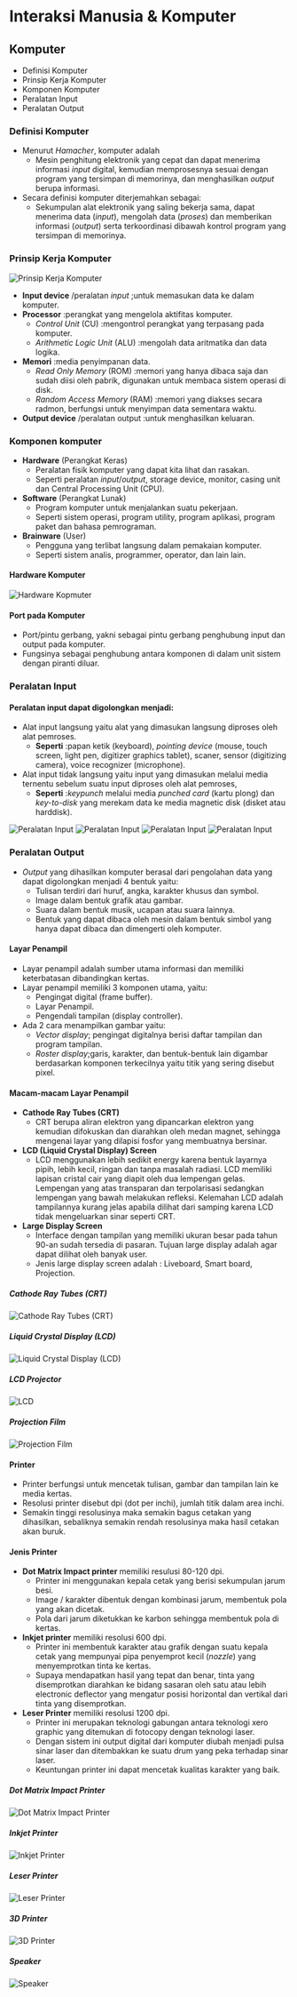 # Interaksi Manusia & Komputer

## Komputer

- Definisi Komputer
- Prinsip Kerja Komputer
- Komponen Komputer
- Peralatan Input
- Peralatan Output

### Definisi Komputer

- Menurut *Hamacher*, komputer adalah 
  - Mesin penghitung elektronik yang cepat dan dapat menerima informasi *input* digital, kemudian memprosesnya sesuai dengan program yang tersimpan di memorinya, dan menghasilkan *output* berupa informasi.
- Secara definisi komputer diterjemahkan sebagai:
  - Sekumpulan alat elektronik yang saling bekerja sama, dapat menerima data (*input*), mengolah data (*proses*) dan memberikan informasi (*output*) serta terkoordinasi dibawah kontrol program yang tersimpan di memorinya.

### Prinsip Kerja Komputer

![Prinsip Kerja Komputer](./img/prinsip-kerja-komputer.png)

- **Input device** /peralatan *input* ;untuk memasukan data ke dalam komputer.
- **Processor** :perangkat yang mengelola aktifitas komputer.
  - *Control Unit* (CU) :mengontrol perangkat yang terpasang pada komputer.
  - *Arithmetic Logic Unit* (ALU) :mengolah data aritmatika dan data logika.
- **Memori** :media penyimpanan data.
  - *Read Only Memory* (ROM) :memori yang hanya dibaca saja dan sudah diisi oleh pabrik, digunakan untuk membaca sistem operasi di disk.
  - *Random Access Memory* (RAM) :memori yang diakses secara radmon, berfungsi untuk menyimpan data sementara waktu.
- **Output device** /peralatan output :untuk menghasilkan keluaran.

### Komponen komputer

- **Hardware** (Perangkat Keras)
  - Peralatan fisik komputer yang dapat kita lihat dan rasakan.
  - Seperti peralatan *input*/*output*, storage device, monitor, casing unit dan Central Processing Unit (CPU).
- **Software** (Perangkat Lunak)
  - Program komputer untuk menjalankan suatu pekerjaan.
  - Seperti sistem operasi, program utility, program aplikasi, program paket dan bahasa pemrograman.
- **Brainware** (User)
  - Pengguna yang terlibat langsung dalam pemakaian komputer.
  - Seperti sistem analis, programmer, operator, dan lain lain.

#### Hardware Komputer

![Hardware Kopmuter](./img/prinsip-kerja-komputer.png) 

#### Port pada Komputer

- Port/pintu gerbang, yakni sebagai pintu gerbang penghubung input dan output pada komputer.
- Fungsinya sebagai penghubung antara komponen di dalam unit sistem dengan piranti diluar.

### Peralatan Input

#### Peralatan input dapat digolongkan menjadi:

- Alat input langsung yaitu alat yang dimasukan langsung diproses oleh alat pemroses.
  - **Seperti** :papan ketik (keyboard), *pointing device* (mouse, touch screen, light pen, digitizer graphics tablet), scaner, sensor (digitizing camera), voice recognizer (microphone).
- Alat input tidak langsung yaitu input yang dimasukan melalui media ternentu sebelum suatu input diproses oleh alat pemroses,
  - **Seperti** :*keypunch* melalui media *punched card* (kartu plong) dan *key-to-disk* yang merekam data ke media magnetic disk (disket atau harddisk).

![Peralatan Input](./img/keyboard.png) 
![Peralatan Input](./img/input.png) 
![Peralatan Input](./img/input1.png) 
![Peralatan Input](./img/input2.png) 

### Peralatan Output

- *Output* yang dihasilkan komputer berasal dari pengolahan data yang dapat digolongkan menjadi 4 bentuk yaitu:
  - Tulisan terdiri dari huruf, angka, karakter khusus dan symbol.
  - Image dalam bentuk grafik atau gambar.
  - Suara dalam bentuk musik, ucapan atau suara lainnya.
  - Bentuk yang dapat dibaca oleh mesin dalam bentuk simbol yang hanya dapat dibaca dan dimengerti oleh komputer. 

#### Layar Penampil

- Layar penampil adalah sumber utama informasi dan memiliki keterbatasan dibandingkan kertas.
- Layar penampil memiliki 3 komponen utama, yaitu:
  - Pengingat digital (frame buffer).
  - Layar Penampil.
  - Pengendali tampilan (display controller).
- Ada 2 cara menampilkan gambar yaitu:
  - *Vector display*; pengingat digitalnya berisi daftar tampilan dan program tampilan.
  - *Roster display*;garis, karakter, dan bentuk-bentuk lain digambar berdasarkan komponen terkecilnya yaitu titik yang sering disebut pixel.

#### Macam-macam Layar Penampil

- **Cathode Ray Tubes (CRT)** 
  - CRT berupa aliran elektron yang dipancarkan elektron yang kemudian difokuskan dan diarahkan oleh medan magnet, sehingga mengenai layar yang dilapisi fosfor yang membuatnya bersinar.
- **LCD (Liquid Crystal Display) Screen** 
  - LCD menggunakan lebih sedikit energy karena bentuk layarnya pipih, lebih kecil, ringan dan tanpa masalah radiasi. LCD memiliki lapisan cristal cair yang diapit oleh dua lempengan gelas. Lempengan yang atas transparan dan terpolarisasi sedangkan lempengan yang bawah melakukan refleksi. Kelemahan LCD adalah tampilannya kurang jelas apabila dilihat dari samping karena LCD tidak mengeluarkan sinar seperti CRT.
- **Large Display Screen** 
  - Interface dengan tampilan yang memiliki ukuran besar pada tahun 90-an sudah tersedia di pasaran. Tujuan large display adalah agar dapat dilihat oleh banyak user.
  - Jenis large display screen adalah : Liveboard, Smart board, Projection.

##### Cathode Ray Tubes (CRT)

![Cathode Ray Tubes (CRT)](./img/CRT.png) 

##### Liquid Crystal Display (LCD)

![Liquid Crystal Display (LCD)](./img/LCD.png) 

##### LCD Projector 

![LCD](./img/LCD-Project.png) 

##### Projection Film

![Projection Film](./img/Projection-Film.png) 

#### Printer

- Printer berfungsi untuk mencetak tulisan, gambar dan tampilan lain ke media kertas. 
- Resolusi printer disebut dpi (dot per inchi), jumlah titik dalam area inchi. 
- Semakin tinggi resolusinya maka semakin bagus cetakan yang dihasilkan, sebaliknya semakin rendah resolusinya maka hasil cetakan akan buruk.

#### Jenis Printer

- **Dot Matrix Impact printer** memiliki resulusi 80-120 dpi.
  - Printer ini menggunakan kepala cetak yang berisi sekumpulan jarum besi.
  - Image / karakter dibentuk dengan kombinasi jarum, membentuk pola yang akan dicetak.
  - Pola dari jarum diketukkan ke karbon sehingga membentuk pola di kertas.
- **Inkjet printer** memiliki resolusi 600 dpi.
  - Printer ini membentuk karakter atau grafik dengan suatu kepala cetak yang mempunyai pipa penyemprot kecil (*nozzle*) yang menyemprotkan tinta ke kertas.
  - Supaya mendapatkan hasil yang tepat dan benar, tinta yang disemprotkan diarahkan ke bidang sasaran oleh satu atau lebih electronic deflector yang mengatur posisi horizontal dan vertikal dari tinta yang disemprotkan.
- **Leser Printer** memiliki resolusi 1200 dpi.
  - Printer ini merupakan teknologi gabungan antara teknologi xero graphic yang ditemukan di fotocopy dengan teknologi laser.
  - Dengan sistem ini output digital dari komputer diubah menjadi pulsa sinar laser dan ditembakkan ke suatu drum yang peka terhadap sinar laser.
  - Keuntungan printer ini dapat mencetak kualitas karakter yang baik.

##### Dot Matrix Impact Printer

![Dot Matrix Impact Printer](./img/dot-matrix-impact.png) 

##### Inkjet Printer

![Inkjet Printer](./img/inkjet-printer.png) 

##### Leser Printer

![Leser Printer](./img/Leser-printer.png) 

##### 3D Printer

![3D Printer](./img/3D-Printer.png) 

##### Speaker

![Speaker](./img/speaker.png) 

